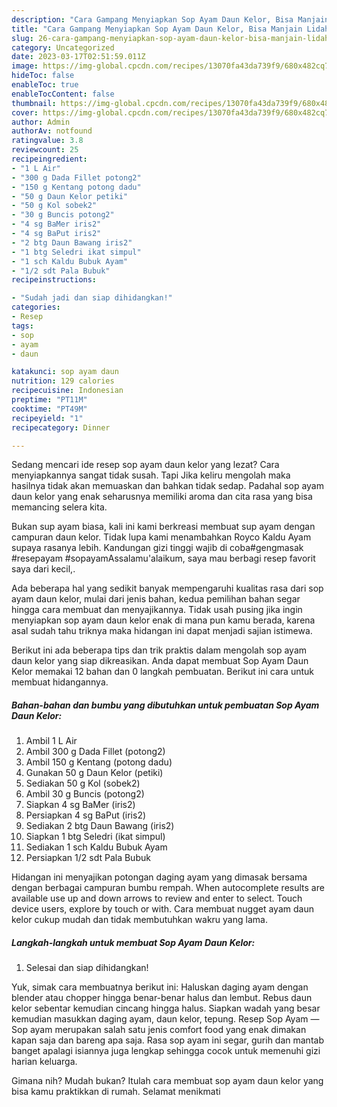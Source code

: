 ```yaml
---
description: "Cara Gampang Menyiapkan Sop Ayam Daun Kelor, Bisa Manjain Lidah"
title: "Cara Gampang Menyiapkan Sop Ayam Daun Kelor, Bisa Manjain Lidah"
slug: 26-cara-gampang-menyiapkan-sop-ayam-daun-kelor-bisa-manjain-lidah
category: Uncategorized
date: 2023-03-17T02:51:59.011Z
image: https://img-global.cpcdn.com/recipes/13070fa43da739f9/680x482cq70/sop-ayam-daun-kelor-foto-resep-utama.jpg
hideToc: false
enableToc: true
enableTocContent: false
thumbnail: https://img-global.cpcdn.com/recipes/13070fa43da739f9/680x482cq70/sop-ayam-daun-kelor-foto-resep-utama.jpg
cover: https://img-global.cpcdn.com/recipes/13070fa43da739f9/680x482cq70/sop-ayam-daun-kelor-foto-resep-utama.jpg
author: Admin
authorAv: notfound
ratingvalue: 3.8
reviewcount: 25
recipeingredient:
- "1 L Air"
- "300 g Dada Fillet potong2"
- "150 g Kentang potong dadu"
- "50 g Daun Kelor petiki"
- "50 g Kol sobek2"
- "30 g Buncis potong2"
- "4 sg BaMer iris2"
- "4 sg BaPut iris2"
- "2 btg Daun Bawang iris2"
- "1 btg Seledri ikat simpul"
- "1 sch Kaldu Bubuk Ayam"
- "1/2 sdt Pala Bubuk"
recipeinstructions:

- "Sudah jadi dan siap dihidangkan!"
categories:
- Resep
tags:
- sop
- ayam
- daun

katakunci: sop ayam daun 
nutrition: 129 calories
recipecuisine: Indonesian
preptime: "PT11M"
cooktime: "PT49M"
recipeyield: "1"
recipecategory: Dinner

---
```



Sedang mencari ide resep sop ayam daun kelor yang lezat? Cara menyiapkannya sangat tidak susah. Tapi Jika keliru mengolah maka hasilnya tidak akan memuaskan dan bahkan tidak sedap. Padahal sop ayam daun kelor yang enak seharusnya memiliki aroma dan cita rasa yang bisa memancing selera kita.


Bukan sup ayam biasa, kali ini kami berkreasi membuat sup ayam dengan campuran daun kelor. Tidak lupa kami menambahkan Royco Kaldu Ayam supaya rasanya lebih. Kandungan gizi tinggi wajib di coba#gengmasak #resepayam #sopayamAssalamu&#39;alaikum, saya mau berbagi resep favorit saya dari kecil,.

Ada beberapa hal yang sedikit banyak mempengaruhi kualitas rasa dari sop ayam daun kelor, mulai dari jenis bahan, kedua pemilihan bahan segar hingga cara membuat dan menyajikannya. Tidak usah pusing jika ingin menyiapkan sop ayam daun kelor enak di mana pun kamu berada, karena asal sudah tahu triknya maka hidangan ini dapat menjadi sajian istimewa.


Berikut ini ada beberapa tips dan trik praktis dalam mengolah sop ayam daun kelor yang siap dikreasikan. Anda dapat membuat Sop Ayam Daun Kelor memakai 12 bahan dan 0 langkah pembuatan. Berikut ini cara untuk membuat hidangannya.

<!--inarticleads1-->

##### Bahan-bahan dan bumbu yang dibutuhkan untuk pembuatan Sop Ayam Daun Kelor:

1. Ambil 1 L Air
1. Ambil 300 g Dada Fillet (potong2)
1. Ambil 150 g Kentang (potong dadu)
1. Gunakan 50 g Daun Kelor (petiki)
1. Sediakan 50 g Kol (sobek2)
1. Ambil 30 g Buncis (potong2)
1. Siapkan 4 sg BaMer (iris2)
1. Persiapkan 4 sg BaPut (iris2)
1. Sediakan 2 btg Daun Bawang (iris2)
1. Siapkan 1 btg Seledri (ikat simpul)
1. Sediakan 1 sch Kaldu Bubuk Ayam
1. Persiapkan 1/2 sdt Pala Bubuk


Hidangan ini menyajikan potongan daging ayam yang dimasak bersama dengan berbagai campuran bumbu rempah. When autocomplete results are available use up and down arrows to review and enter to select. Touch device users, explore by touch or with. Cara membuat nugget ayam daun kelor cukup mudah dan tidak membutuhkan wakru yang lama. 

<!--inarticleads2-->

##### Langkah-langkah untuk membuat Sop Ayam Daun Kelor:


1. Selesai dan siap dihidangkan!

Yuk, simak cara membuatnya berikut ini: Haluskan daging ayam dengan blender atau chopper hingga benar-benar halus dan lembut. Rebus daun kelor sebentar kemudian cincang hingga halus. Siapkan wadah yang besar kemudian masukkan daging ayam, daun kelor, tepung. Resep Sop Ayam —Sop ayam merupakan salah satu jenis comfort food yang enak dimakan kapan saja dan bareng apa saja. Rasa sop ayam ini segar, gurih dan mantab banget apalagi isiannya juga lengkap sehingga cocok untuk memenuhi gizi harian keluarga. 

Gimana nih? Mudah bukan? Itulah cara membuat sop ayam daun kelor yang bisa kamu praktikkan di rumah. Selamat menikmati
